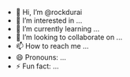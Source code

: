 - 👋 Hi, I’m @rockdurai
- 👀 I’m interested in ...
- 🌱 I’m currently learning ...
- 💞️ I’m looking to collaborate on ...
- 📫 How to reach me ...
- 😄 Pronouns: ...
- ⚡ Fun fact: ...

<!---
rockdurai/rockdurai is a ✨ special ✨ repository because its `README.md` (this file) appears on your GitHub profile.
You can click the Preview link to take a look at your changes.
--->
